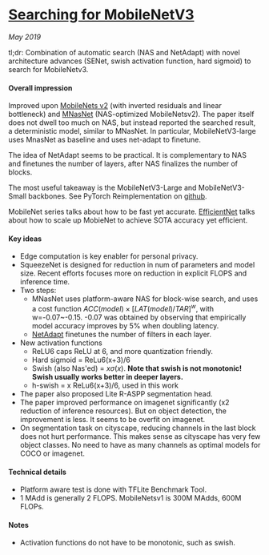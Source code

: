 # [Searching for MobileNetV3](https://arxiv.org/abs/1905.02244)

_May 2019_

tl;dr: Combination of automatic search (NAS and NetAdapt) with novel architecture advances (SENet, swish activation function, hard sigmoid) to search for MobileNetv3.

#### Overall impression
Improved upon [MobileNets v2](mobilenets_v2.md) (with inverted residuals and linear bottleneck) and [MNasNet](mnasnet.md) (NAS-optimized MobileNetsv2). The paper itself does not dwell too much on NAS, but instead reported the searched result, a deterministic model, similar to MNasNet. In particular, MobileNetV3-large uses MnasNet as baseline and uses net-adapt to finetune.

The idea of NetAdapt seems to be practical. It is complementary to NAS and finetunes the number of layers, after NAS finalizes the number of blocks.

The most useful takeaway is the MobileNetV3-Large and MobileNetV3-Small backbones.  See PyTorch Reimplementation on [github](https://github.com/xiaolai-sqlai/mobilenetv3).

MobileNet series talks about how to be fast yet accurate. [EfficientNet](efficientnet.md) talks about how to scale up MobieNet to achieve SOTA accuracy yet efficient. 

#### Key ideas
- Edge computation is key enabler for personal privacy.
- SqueezeNet is designed for reduction in num of parameters and model size. Recent efforts focuses more on reduction in explicit FLOPS and inference time.
- Two steps:
	- MNasNet uses platform-aware NAS for block-wise search, and uses a cost function $ACC(model) \times [LAT(model)/TAR]^w$, with w=-0.07~-0.15. -0.07 was obtained by observing that empirically model accuracy improves by 5% when doubling latency.
	- [NetAdapt](https://arxiv.org/pdf/1804.03230.pdf) finetunes the number of filters in each layer.
- New activation functions
	- ReLU6 caps ReLU at 6, and more quantization friendly.
	- Hard sigmoid = ReLu6(x+3)/6
	- Swish (also Nas'ed) = $x \sigma(x)$. **Note that swish is not monotonic! Swish usually works better in deeper layers.**
	- h-swish = x ReLu6(x+3)/6, used in this work
- The paper also proposed Lite R-ASPP segmentation head.
- The paper improved performance on imagenet significantly (x2 reduction of inference resources). But on object detection, the improvement is less. It seems to be overfit on imagenet.
- On segmentation task on cityscape, reducing channels in the last block does not hurt performance. This makes sense as cityscape has very few object classes. No need to have as many channels as optimal models for COCO or imagenet.

#### Technical details
- Platform aware test is done with TFLite Benchmark Tool.
- 1 MAdd is generally 2 FLOPS. MobileNetsv1 is 300M MAdds, 600M FLOPs.

#### Notes
- Activation functions do not have to be monotonic, such as swish. 